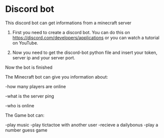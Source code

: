 # Discord bot 
This discord bot can get informations from a minecraft server


1.  First you need to create a discord bot. You can do this on https://discord.com/developers/applications or you can watch a tutorial on YouTube.

2.   Now you need to get the discord-bot python file and insert your token, server ip and your server port.
 
 Now the bot is finished
 
 
 The Minecraft bot can give you information about:
 
 -how many players are online

 -what is the server ping
 
 -who is online
 
 
 The Game bot can:
 
 -play music
 -play tictactoe with another user
 -recieve a dailybonus
 -play a number guess game
